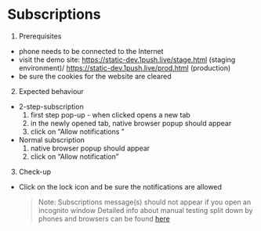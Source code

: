 # Subscriptions

1. Prerequisites
  * phone needs to be connected to the Internet
  * visit the demo site: https://static-dev.1push.live/stage.html (staging environment)/ https://static-dev.1push.live/prod.html (production)
  * be sure the cookies for the website are cleared  


2. Expected behaviour
 * 2-step-subscription
    1. first step pop-up - when clicked opens a new tab
    2. in the newly opened tab, native browser popup should appear
    3. click on “Allow notifications ”
* Normal subscription
    1. native browser popup should appear
    2. click on “Allow notification”
	

3. Check-up 
  * Click on the lock icon and be sure the notifications are allowed

	> Note:  Subscriptions message(s) should not appear if you open an incognito window
	 Detailed info about manual testing split down by phones and browsers can be found [here](https://docs.google.com/spreadsheets/d/1jmzrKuCXnFgZp5wVhfIeqJxOP1lOarim7VprfyJyD_w/edit#gid=2013590984)